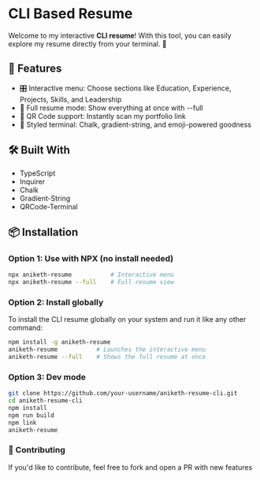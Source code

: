 #  CLI Based Resume

Welcome to my interactive **CLI resume**! With this tool, you can easily explore my resume directly from your terminal. 🎉

## 🚀 Features

- 🎛️ Interactive menu: Choose sections like Education, Experience, Projects, Skills, and Leadership
- 🧾 Full resume mode: Show everything at once with --full
- 📱 QR Code support: Instantly scan my portfolio link
- 🎨 Styled terminal: Chalk, gradient-string, and emoji-powered goodness

## 🛠️ Built With

- TypeScript
- Inquirer
- Chalk
- Gradient-String
- QRCode-Terminal

## 📦 Installation

### Option 1: Use with NPX (no install needed)

```bash
npx aniketh-resume           # Interactive menu
npx aniketh-resume --full    # Full resume view
```
### Option 2: Install globally

To install the CLI resume globally on your system and run it like any other command:

```bash
npm install -g aniketh-resume
aniketh-resume           # Launches the interactive menu
aniketh-resume --full    # Shows the full resume at once
```
### Option 3: Dev mode

```bash
git clone https://github.com/your-username/aniketh-resume-cli.git
cd aniketh-resume-cli
npm install
npm run build
npm link
aniketh-resume
```

### 🤝 Contributing
If you'd like to contribute, feel free to fork and open a PR with new features 
